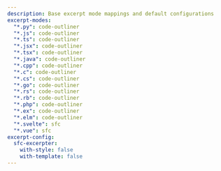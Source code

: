 ```yaml
---
description: Base excerpt mode mappings and default configurations
excerpt-modes:
  "*.py": code-outliner
  "*.js": code-outliner  
  "*.ts": code-outliner
  "*.jsx": code-outliner
  "*.tsx": code-outliner
  "*.java": code-outliner
  "*.cpp": code-outliner
  "*.c": code-outliner
  "*.cs": code-outliner
  "*.go": code-outliner
  "*.rs": code-outliner
  "*.rb": code-outliner
  "*.php": code-outliner
  "*.ex": code-outliner
  "*.elm": code-outliner
  "*.svelte": sfc
  "*.vue": sfc
excerpt-config:
  sfc-excerpter:
    with-style: false
    with-template: false
---
```

